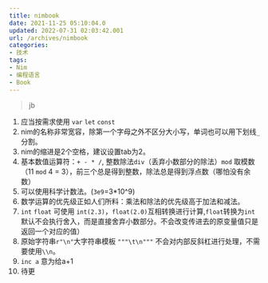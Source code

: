 ```yaml
---
title: nimbook
date: 2021-11-25 05:10:04.0
updated: 2022-07-31 02:03:42.001
url: /archives/nimbook
categories: 
- 技术
tags: 
- Nim
- 编程语言
- Book
---
```


> jb

1. 应当按需求使用 `var` `let` `const`  
2. nim的名称非常宽容，除第一个字母之外不区分大小写，单词也可以用下划线`_`分割。  
3. nim的缩进是2个空格，建议设置tab为2。  
4. 基本数值运算符：`+ - * /`, 整数除法`div`（丢弃小数部分的除法）`mod` 取模数（11 `mod` 4 = 3），前三个总是得到整数，除法总是得到浮点数（哪怕没有余数） 
5. 可以使用科学计数法。(`3e9`=3*10^9)  
6. 数学运算的优先级正如人们所料：乘法和除法的优先级高于加法和减法。
7. `int` `float` 可使用 `int(2.3)`，`float(2.0)`互相转换进行计算,`float`转换为`int`默认不会执行舍入，而是直接舍弃小数部分。不会改变传进去的原变量值只是返回一个对应的值）  
8. 原始字符串`r"\n"`大字符串模板 `"""\t\n"""` 不会对内部反斜杠进行处理，不需要使用`\\n`。
9. `inc a` 意为给a+1   
10. 待更